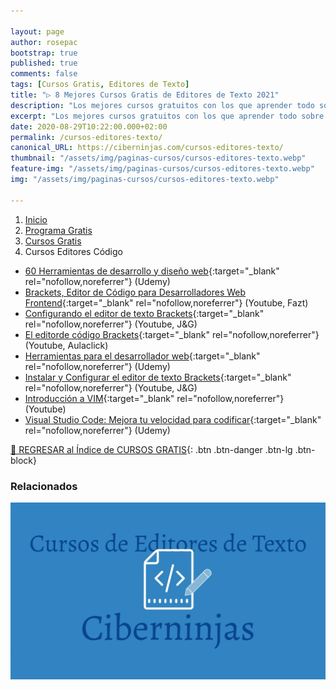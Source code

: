 ```yaml
---

layout: page
author: rosepac
bootstrap: true
published: true
comments: false
tags: [Cursos Gratis, Editores de Texto]
title: "▷ 8 Mejores Cursos Gratis de Editores de Texto 2021"
description: "Los mejores cursos gratuitos con los que aprender todo sobre los editores de texto, desde cero hasta nivel experto"
excerpt: "Los mejores cursos gratuitos con los que aprender todo sobre los editores de texto, desde cero hasta nivel experto"
date: 2020-08-29T10:22:00.000+02:00
permalink: /cursos-editores-texto/
canonical_URL: https://ciberninjas.com/cursos-editores-texto/
thumbnail: "/assets/img/paginas-cursos/cursos-editores-texto.webp"
feature-img: "/assets/img/paginas-cursos/cursos-editores-texto.webp"
img: "/assets/img/paginas-cursos/cursos-editores-texto.webp"

---
```


<div class="hidden-sm-down">
<nav aria-label="breadcrumb">
  <ol class="breadcrumb">
    <li class="breadcrumb-item"><a href="/">Inicio</a></li>
    <li class="breadcrumb-item"><a href="/programa-gratis/">Programa Gratis</a></li>
    <li class="breadcrumb-item"><a href="/cursos-tecnologia/">Cursos Gratis</a></li>
    <li class="breadcrumb-item active" aria-current="page">Cursos Editores Código</li>
  </ol>
</nav>
</div>

<script type="application/ld+json">
{
 "@context": "https://schema.org",
 "@type": "BreadcrumbList",
 "itemListElement":
 [
  {
   "@type": "ListItem",
   "position": 1,
   "item":
   {
    "@id": "https://ciberninjas.com/programa-gratis/",
    "name": "Programar Gratis"
    }
  },
  {
   "@type": "ListItem",
   "position": 2,
   "item":
   {
    "@id": "https://ciberninjas.com/cursos-tecnologia/",
    "name": "Los Mejores Cursos GRATIS de Programación y Tecnología Online 2021"
    }
  },
  {
   "@type": "ListItem",
  "position": 3,
  "item":
   {
     "@id": "https://ciberninjas.com/cursos-editores-texto/",
     "name": "Los Mejores Cursos Gratis de Editores de Código 2021"
   }
  }
 ]
}
</script>

- [60 Herramientas de desarrollo y diseño web](https://click.linksynergy.com/deeplink?id=W9Gem8jDoic&mid=39197&murl=https%3A%2F%2Fwww.udemy.com%2Fcourse%2Frecursos-web-plugins-y-utilidades%2F){:target="_blank" rel="nofollow,noreferrer"} (Udemy)
- [Brackets, Editor de Código para Desarrolladores Web Frontend](https://youtu.be/l1I-HFzaAHk){:target="_blank" rel="nofollow,noreferrer"} (Youtube, Fazt)
- [Configurando el editor de texto Brackets](https://youtu.be/UngFUMhv2TY){:target="_blank" rel="nofollow,noreferrer"} (Youtube, J&G)
- [El editorde código Brackets](https://youtu.be/iMsV2TFdA0o){:target="_blank" rel="nofollow,noreferrer"} (Youtube, Aulaclick)
- [Herramientas para el desarrollador web](https://click.linksynergy.com/deeplink?id=W9Gem8jDoic&mid=39197&murl=https%3A%2F%2Fwww.udemy.com%2Fcourse%2Fherramientas-para-el-desarrollador-web%2F){:target="_blank" rel="nofollow,noreferrer"} (Udemy)
- [Instalar y Configurar el editor de texto Brackets](https://youtu.be/8YNVQ3dO0y4){:target="_blank" rel="nofollow,noreferrer"} (Youtube, J&G)
- [Introducción a VIM](https://www.youtube.com/playlist?list=PLqIfDO6ymlpbMpPJu8cN-1fNgEP9RyZcK){:target="_blank" rel="nofollow,noreferrer"} (Youtube)
- [Visual Studio Code: Mejora tu velocidad para codificar](https://click.linksynergy.com/deeplink?id=W9Gem8jDoic&mid=39197&murl=https%3A%2F%2Fwww.udemy.com%2Fcourse%2Fvscode-mejora-tu-velocidad-para-codificar%2F){:target="_blank" rel="nofollow,noreferrer"} (Udemy)

[🏡 REGRESAR al Índice de CURSOS GRATIS](https://ciberninjas.com/cursos-tecnologia/ "Regresar al índice de Cursos Gratis de Tecnología"){: .btn .btn-danger .btn-lg .btn-block}

### **Relacionados** <!-- omit in toc -->

![Los mejores cursos gratuitos con los que aprender todo sobre los editores de texto, desde cero hasta nivel experto](/assets/img/paginas-cursos/cursos-editores-texto.webp "Los mejores cursos gratuitos con los que aprender todo sobre los editores de texto, desde cero hasta nivel experto")
